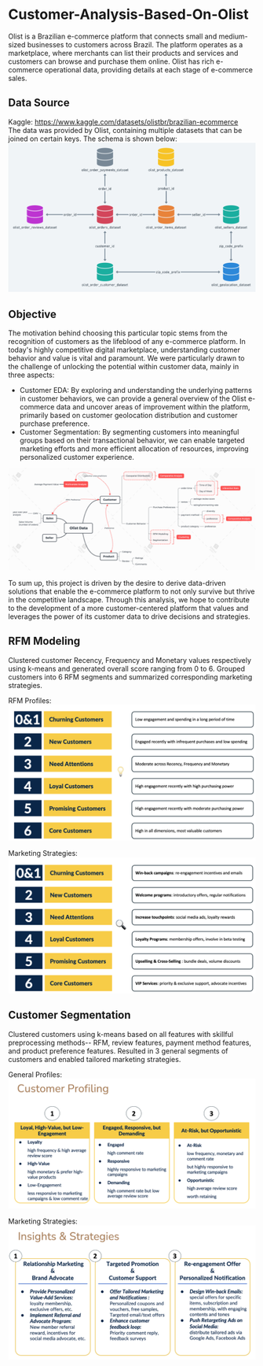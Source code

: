 # Customer-Analysis-Based-On-Olist
Olist is a Brazilian e-commerce platform that connects small and medium-sized businesses to customers across Brazil. The platform operates as a marketplace, where merchants can list their products and services and customers can browse and purchase them online. Olist has rich e-commerce operational data, providing details at each stage of e-commerce sales.   

## Data Source
Kaggle: https://www.kaggle.com/datasets/olistbr/brazilian-ecommerce  
The data was provided by Olist, containing multiple datasets that can be joined on certain keys. The schema is shown below:  
![Database Schema](images/olist_dataset_schema.png)

## Objective

The motivation behind choosing this particular topic stems from the recognition of customers as the lifeblood of any e-commerce platform. In today's highly competitive digital marketplace, understanding customer behavior and value is vital and paramount. We were particularly drawn to the challenge of unlocking the potential within customer data, mainly in three aspects:  
* Customer EDA: By exploring and understanding the underlying patterns in customer behaviors, we can provide a general overview of the Olist e-commerce data and uncover areas of improvement within the platform, primarily based on customer geolocation distribution and customer purchase preference.  
* Customer Segmentation: By segmenting customers into meaningful groups based on their transactional behavior, we can enable targeted marketing efforts and more efficient allocation of resources, improving personalized customer experience. 

![Objective Schema](images/olist_objective_schema.png) 

To sum up, this project is driven by the desire to derive data-driven solutions that enable the e-commerce platform to not only survive but thrive in the competitive landscape. Through this analysis, we hope to contribute to the development of a more customer-centered platform that values and leverages the power of its customer data to drive decisions and strategies.  

## RFM Modeling

Clustered customer Recency, Frequency and Monetary values respectively using k-means and generated overall score ranging from 0 to 6. Grouped customers into 6 RFM segments and summarized corresponding marketing strategies.

RFM Profiles:  
![RFM Profiles](images/rfm_model.png) 

Marketing Strategies:   
![RFM Strategies](images/rfm_strategy.png) 

## Customer Segmentation

Clustered customers using k-means based on all features with skillful preprocessing methods-- RFM, review features, payment method features, and product preference features. Resulted in 3 general segments of customers and enabled tailored marketing strategies.

General Profiles:  
![Segmentation Profiles](images/general_profile.png) 

Marketing Strategies:  
![Segmentation Strategies](images/general_strategy.png) 








